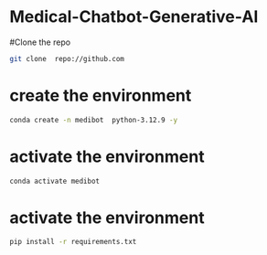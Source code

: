 # Medical-Chatbot-Generative-AI

#Clone the repo

```bash
git clone  repo://github.com

```
# create the environment
```bash
conda create -n medibot  python-3.12.9 -y

```

# activate the environment
```bash
conda activate medibot
```

# activate the environment
```bash
pip install -r requirements.txt
```